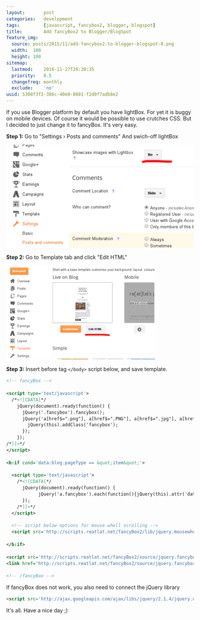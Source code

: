```yaml
---
layout:       post
categories:   development
tags:         [javascript, fancybox2, blogger, blogspot]
title:        Add fancyBox2 to Blogger/BlogSpot
feature_img:
  source: posts/2015/11/add-fancybox2-to-blogger-blogspot-0.png
  width:  100
  height: 100
sitemap:
  lastmod:    2016-11-27T20:30:35
  priority:   0.5
  changefreq: monthly
  exclude:    'no'
uuid: 5308f3f3-386c-40e0-8601-f2d0f7adb8e2
---
```


If you use Blogger platform by default you have lightBox.
For yet it is buggy on mobile devices. Of course it would be possible to use crutches CSS. But I decided to just change it to fancyBox.
It's very easy.

**Step 1:**
Go to "Settings › Posts and comments"
And swich-off lightBox

<img src="/assets/posts/2015/11/add-fancybox2-to-blogger-blogspot-1.png">

**Step 2:**
Go to Template tab and click "Edit HTML"

<img src="/assets/posts/2015/11/add-fancybox2-to-blogger-blogspot-2.png">

**Step 3:**
Insert before tag  `</body>` script below, and save template.

```xml
<!-- fancyBox -->

<script type='text/javascript'>
  /*<![CDATA[*/
    jQuery(document).ready(function() {
      jQuery('.fancybox').fancybox();
      jQuery('a[href$=".png"], a[href$=".PNG"], a[href$=".jpg"], a[href$=".JPG"], a[href$=".gif"], a[href$=".GIF"]').each(function(){
        jQuery(this).addClass('fancybox');
      });
    });
/*]]>*/
</script>

<b:if cond='data:blog.pageType == &quot;item&quot;'>

  <script type='text/javascript'>
    /*<![CDATA[*/
      jQuery(document).ready(function() {
            jQuery('a.fancybox').each(function(){jQuery(this).attr('data-fancybox-group','gallery');});
      });
    /*]]>*/
  </script>

  <!-- script below options for mouse whell scrolling -->
  <script src='http://scripts.reatlat.net/fancyBox2/lib/jquery.mousewheel-3.0.6.pack.js' type='text/javascript'/>

</b:if>

<script src='http://scripts.reatlat.net/fancyBox2/source/jquery.fancybox.js' type='text/javascript'/>
<link href='http://scripts.reatlat.net/fancyBox2/source/jquery.fancybox.css' media='screen' rel='stylesheet' type='text/css'/>

<!-- /fancyBox -->
```

If fancyBox does not work, you also need to connect the jQuery library

```html
<script src='http://ajax.googleapis.com/ajax/libs/jquery/2.1.4/jquery.min.js'></script>
```

It's all. Have a nice day ;)
